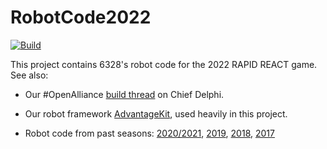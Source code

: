 # RobotCode2022

[![Build](https://github.com/Mechanical-Advantage/RobotCode2022/actions/workflows/build.yml/badge.svg?branch=main&event=push)](https://github.com/Mechanical-Advantage/RobotCode2022/actions/workflows/build.yml)

This project contains 6328's robot code for the 2022 RAPID REACT game. See also:

* Our #OpenAlliance [build thread](https://www.chiefdelphi.com/t/frc-6328-mechanical-advantage-2022-build-thread/398645) on Chief Delphi.

* Our robot framework [AdvantageKit](https://github.com/Mechanical-Advantage/AdvantageKit), used heavily in this project.

* Robot code from past seasons: [2020/2021](https://github.com/Mechanical-Advantage/RobotCode2020), [2019](https://github.com/Mechanical-Advantage/RobotCode2019), [2018](https://github.com/Mechanical-Advantage/RobotCode2018), [2017](https://github.com/Mechanical-Advantage/RobotCode2017)
